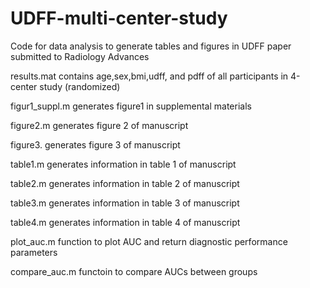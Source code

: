 # UDFF-multi-center-study
Code for data analysis to generate tables and figures in UDFF paper submitted to Radiology Advances

results.mat contains age,sex,bmi,udff, and pdff of all participants in 4-center study (randomized)

figur1_suppl.m  generates figure1 in supplemental materials

figure2.m generates figure 2 of manuscript

figure3. generates figure 3 of manuscript

table1.m generates information in table 1 of manuscript

table2.m generates information in table 2 of manuscript

table3.m generates information in table 3 of manuscript

table4.m generates information in table 4 of manuscript

plot_auc.m function to plot AUC and return diagnostic performance parameters

compare_auc.m functoin to compare AUCs between groups

